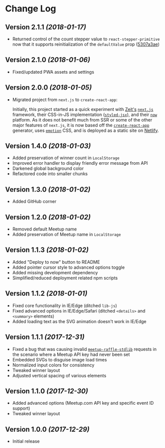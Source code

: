 # Change Log

## Version 2.1.1 _(2018-01-17)_

* Returned control of the count stepper value to `react-stepper-primitive` now
  that it supports reinitialization of the `defaultValue` prop
  ([5307a3ae][5307a3ae])

## Version 2.1.0 _(2018-01-06)_

* Fixed/updated PWA assets and settings

## Version 2.0.0 _(2018-01-05)_

* Migrated project from `next.js` to `create-react-app`:

  Initially, this project started as a quick experiment with [Zeit's][zeit]
  [`next.js`][next.js] framework, their CSS-in-JS implementation
  ([`styled-jsx`][styled-jsx]), and their [`now`][now] platform. As it does not
  benefit much from SSR or some of the other major features of `next.js`, it is
  now based off the [`create-react-app`][cra] generator, uses
  [`emotion`][emotion] CSS, and is deployed as a static site on
  [Netlify][netlify].

## Version 1.4.0 _(2018-01-03)_

* Added preservation of winner count in `LocalStorage`
* Improved error handler to display friendly error message from API
* Darkened global background color
* Refactored code into smaller chunks

## Version 1.3.0 _(2018-01-02)_

* Added GitHub corner

## Version 1.2.0 _(2018-01-02)_

* Removed default Meetup name
* Added preservation of Meetup name in `LocalStorage`

## Version 1.1.3 _(2018-01-02)_

* Added "Deploy to now" button to README
* Added pointer cursor style to advanced options toggle
* Added missing development dependency
* Simplified/reduced deployment related npm scripts

## Version 1.1.2 _(2018-01-01)_

* Fixed core functionality in IE/Edge (ditched `lib-js`)
* Fixed advanced options in IE/Edge/Safari (ditched `<details>` and `<summary>`
  elements)
* Added loading text as the SVG animation doesn't work in IE/Edge

## Version 1.1.1 _(2017-12-31)_

* Fixed a bug that was causing invalid
  [`meetup-raffle-stdlib`][meetup-raffle-stdlib] requests in the scenario where
  a Meetup API key had never been set
* Embedded SVGs to disguise image load times
* Normalized input colors for consistency
* Tweaked winner layout
* Adjusted vertical spacing of various elements

## Version 1.1.0 _(2017-12-30)_

* Added advanced options (Meetup.com API key and specific event ID support)
* Tweaked winner layout

## Version 1.0.0 _(2017-12-29)_

* Initial release

[meetup-raffle-stdlib]: https://github.com/wKovacs64/meetup-raffle-stdlib
[zeit]: https://zeit.co/
[next.js]: https://github.com/zeit/next.js/
[styled-jsx]: https://github.com/zeit/styled-jsx
[now]: https://zeit.co/now
[cra]: https://github.com/facebookincubator/create-react-app
[emotion]: https://emotion.sh/
[netlify]: https://www.netlify.com/
[5307a3ae]: https://github.com/wKovacs64/meetup-raffle-web/commit/5307a3ae8b2af1beefc4fef30fd97e7f79e36676
